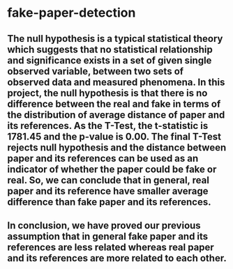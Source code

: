 # fake-paper-detection

## The null hypothesis is a typical statistical theory which suggests that no statistical relationship and significance exists in a set of given single observed variable, between two sets of observed data and measured phenomena. In this project, the null hypothesis is that there is no difference between the real and fake in terms of the distribution of average distance of paper and its references. As the T-Test, the t-statistic is 1781.45 and the p-value is 0.00. The final T-Test rejects null hypothesis and the distance between paper and its references can be used as an indicator of whether the paper could be fake or real. So, we can conclude that in general, real paper and its reference have smaller average difference than fake paper and its references.

## In conclusion, we have proved our previous assumption that in general fake paper and its references are less related whereas real paper and its references are more related to each other.
